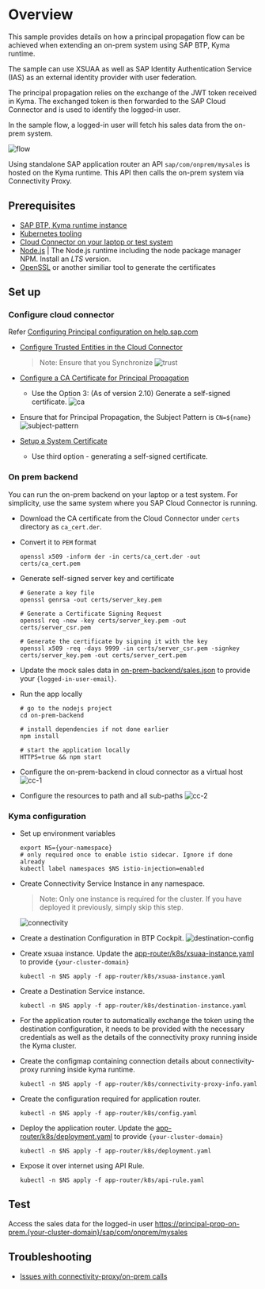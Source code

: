 # Overview

This sample provides details on how a principal propagation flow can be achieved when extending an on-prem system using SAP BTP, Kyma runtime.

The sample can use XSUAA as well as SAP Identity Authentication Service (IAS) as an external identity provider with user federation.

The principal propagation relies on the exchange of the JWT token received in Kyma. The exchanged token is then forwarded to the SAP Cloud Connector and is used to identify the logged-in user.

In the sample flow, a logged-in user will fetch his sales data from the on-prem system.

![flow](assets/pp-on-prem.svg)

Using standalone SAP application router an API `sap/com/onprem/mysales` is hosted on the Kyma runtime. This API then calls the on-prem system via Connectivity Proxy.

## Prerequisites

* [SAP BTP, Kyma runtime instance](../prerequisites/README.md#kyma)
* [Kubernetes tooling](../prerequisites/README.md#kubernetes)
* [Cloud Connector on your laptop or test system](../prerequisites/README.md#sap-cloud-connector)
* [Node.js](https://nodejs.org/en/download/) | The Node.js runtime including the node package manager NPM. Install an _LTS_ version.
* [OpenSSL](https://www.openssl.org/) or another similiar tool to generate the certificates

## Set up

### Configure cloud connector

Refer [Configuring Principal configuration on help.sap.com](https://help.sap.com/docs/CP_CONNECTIVITY/cca91383641e40ffbe03bdc78f00f681/c84d4d0b12d34890b334998185f49e88.html)

* [Configure Trusted Entities in the Cloud Connector](https://help.sap.com/docs/CP_CONNECTIVITY/cca91383641e40ffbe03bdc78f00f681/a4ee70f0274248f8bbc7594179ef948d.html)
  >Note: Ensure that you Synchronize
  ![trust](./assets/trust.png)

* [Configure a CA Certificate for Principal Propagation](https://help.sap.com/docs/CP_CONNECTIVITY/cca91383641e40ffbe03bdc78f00f681/d0c4d5675d4f4bc78a5b7a7b8687c841.html)
  * Use the Option 3: (As of version 2.10) Generate a self-signed certificate.
  ![ca](assets/ca.png)
* Ensure that for Principal Propagation, the Subject Pattern is `CN=${name}`
  ![subject-pattern](assets/subject-pattern.png)
* [Setup a System Certificate](https://help.sap.com/docs/CP_CONNECTIVITY/cca91383641e40ffbe03bdc78f00f681/3f974eae3cba4dafa274ec59f69daba6.html)
  * Use third option - generating a self-signed certificate.

### On prem backend

You can run the on-prem backend on your laptop or a test system. For simplicity, use the same system where you SAP Cloud Connector is running.

* Download the CA certificate from the Cloud Connector under `certs` directory as `ca_cert.der`.

* Convert it to `PEM` format

  ```shell script
  openssl x509 -inform der -in certs/ca_cert.der -out certs/ca_cert.pem
  ```

* Generate self-signed server key and certificate

  ```shell script
  # Generate a key file
  openssl genrsa -out certs/server_key.pem

  # Generate a Certificate Signing Request
  openssl req -new -key certs/server_key.pem -out certs/server_csr.pem

  # Generate the certificate by signing it with the key
  openssl x509 -req -days 9999 -in certs/server_csr.pem -signkey certs/server_key.pem -out certs/server_cert.pem
  ```

* Update the mock sales data in [on-prem-backend/sales.json](on-prem-backend/sales.json) to provide your `{logged-in-user-email}`.

* Run the app locally

  ```shell script
  # go to the nodejs project
  cd on-prem-backend

  # install dependencies if not done earlier
  npm install

  # start the application locally
  HTTPS=true && npm start
  ```

* Configure the on-prem-backend in cloud connector as a virtual host
  ![cc-1](assets/cc-1.png)
* Configure the resources to path and all sub-paths
  ![cc-2](assets/cc-2.png)

### Kyma configuration

* Set up environment variables

  ```shell script
  export NS={your-namespace}
  # only required once to enable istio sidecar. Ignore if done already
  kubectl label namespaces $NS istio-injection=enabled
  ```

* Create Connectivity Service Instance in any namespace.
  >Note: Only one instance is required for the cluster. If you have deployed it previously, simply skip this step.
  
  ![connectivity](./assets/connectivity.png)

* Create a destination Configuration in BTP Cockpit.
  ![destination-config](assets/destination-config.png)

* Create xsuaa instance. Update the [app-router/k8s/xsuaa-instance.yaml](app-router/k8s/xsuaa-instance.yaml) to provide `{your-cluster-domain}`

  ```shell script
  kubectl -n $NS apply -f app-router/k8s/xsuaa-instance.yaml
  ```

* Create a Destination Service instance.

  ```shell script
  kubectl -n $NS apply -f app-router/k8s/destination-instance.yaml
  ```

* For the application router to automatically exchange the token using the destination configuration, it needs to be provided with the necessary credentials as well as the details of the connectivity proxy running inside the Kyma cluster.

* Create the configmap containing connection details about connectivity-proxy running inside kyma runtime.

  ```shell script
  kubectl -n $NS apply -f app-router/k8s/connectivity-proxy-info.yaml
  ```

* Create the configuration required for application router.

  ```shell script
  kubectl -n $NS apply -f app-router/k8s/config.yaml
  ```

* Deploy the application router. Update the [app-router/k8s/deployment.yaml](app-router/k8s/deployment.yaml) to provide `{your-cluster-domain}`

  ```shell script
  kubectl -n $NS apply -f app-router/k8s/deployment.yaml
  ```

* Expose it over internet using API Rule.

  ```shell script
  kubectl -n $NS apply -f app-router/k8s/api-rule.yaml
  ```

## Test

Access the sales data for the logged-in user <https://principal-prop-on-prem.{your-cluster-domain}/sap/com/onprem/mysales>

## Troubleshooting

* [Issues with connectivity-proxy/on-prem calls](../troubleshooting/README.md#on-premise-connectivity)
